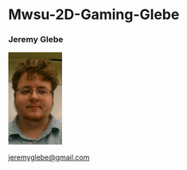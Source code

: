 # Mwsu-2D-Gaming-Glebe

### Jeremy Glebe

<img src="./jglebe.jpg" alt="Something wrong?" width="108" height="186">

jeremyglebe@gmail.com
